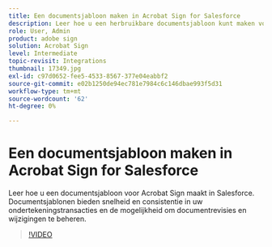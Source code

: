```yaml
---
title: Een documentsjabloon maken in Acrobat Sign for Salesforce
description: Leer hoe u een herbruikbare documentsjabloon kunt maken voor snelheid en consistentie
role: User, Admin
product: adobe sign
solution: Acrobat Sign
level: Intermediate
topic-revisit: Integrations
thumbnail: 17349.jpg
exl-id: c97d0652-fee5-4533-8567-377e04eabbf2
source-git-commit: e02b1250de94ec781e7984c6c146dbae993f5d31
workflow-type: tm+mt
source-wordcount: '62'
ht-degree: 0%

---
```


# Een documentsjabloon maken in Acrobat Sign for Salesforce

Leer hoe u een documentsjabloon voor Acrobat Sign maakt in Salesforce. Documentsjablonen bieden snelheid en consistentie in uw ondertekeningstransacties en de mogelijkheid om documentrevisies en wijzigingen te beheren.

>[!VIDEO](https://video.tv.adobe.com/v/17349?hidetitle=true)
